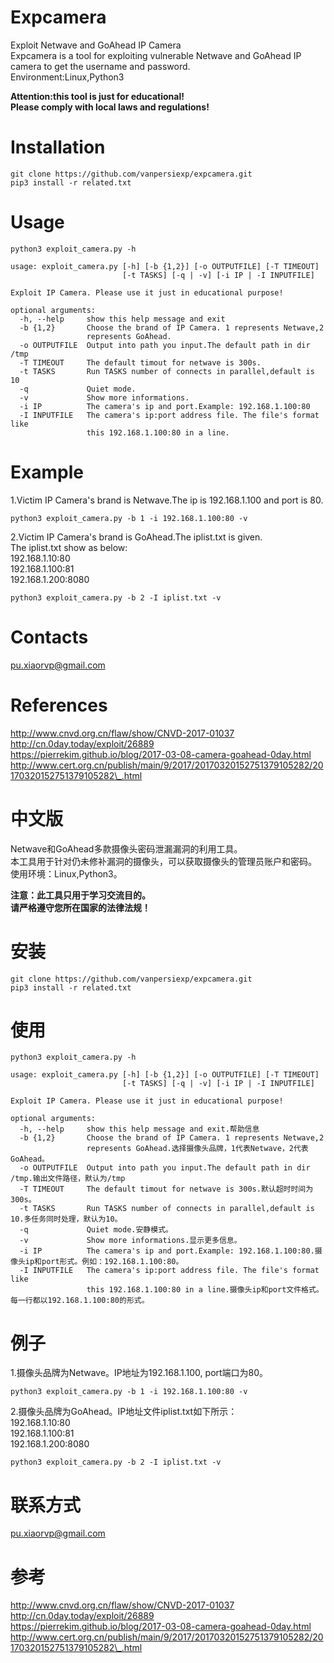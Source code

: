# Expcamera
Exploit Netwave and GoAhead IP Camera  
Expcamera is a tool for exploiting vulnerable Netwave and GoAhead IP camera to get the username and password.  
Environment:Linux,Python3  
	
**Attention:this tool is just for educational!**  
**Please comply with local laws and regulations!**  

# Installation
	git clone https://github.com/vanpersiexp/expcamera.git  
	pip3 install -r related.txt  
# Usage
	python3 exploit_camera.py -h  

	usage: exploit_camera.py [-h] [-b {1,2}] [-o OUTPUTFILE] [-T TIMEOUT]  
        	                 [-t TASKS] [-q | -v] [-i IP | -I INPUTFILE]  

	Exploit IP Camera. Please use it just in educational purpose!  

	optional arguments:  
	  -h, --help     show this help message and exit  
	  -b {1,2}       Choose the brand of IP Camera. 1 represents Netwave,2  
	                 represents GoAhead.  
	  -o OUTPUTFILE  Output into path you input.The default path in dir /tmp  
	  -T TIMEOUT     The default timout for netwave is 300s.  
	  -t TASKS       Run TASKS number of connects in parallel,default is 10  
	  -q             Quiet mode.  
	  -v             Show more informations.  
	  -i IP          The camera's ip and port.Example: 192.168.1.100:80  
	  -I INPUTFILE   The camera's ip:port address file. The file's format like  
	                 this 192.168.1.100:80 in a line.  
# Example
1.Victim IP Camera's brand is Netwave.The ip is 192.168.1.100 and port is 80.  

	python3 exploit_camera.py -b 1 -i 192.168.1.100:80 -v  

2.Victim IP Camera's brand is GoAhead.The iplist.txt is given.   
The iplist.txt show as below:  
192.168.1.10:80  
192.168.1.100:81  
192.168.1.200:8080  

	python3 exploit_camera.py -b 2 -I iplist.txt -v
	
# Contacts
pu.xiaorvp@gmail.com  

# References
http://www.cnvd.org.cn/flaw/show/CNVD-2017-01037  
http://cn.0day.today/exploit/26889  
https://pierrekim.github.io/blog/2017-03-08-camera-goahead-0day.html  
http://www.cert.org.cn/publish/main/9/2017/20170320152751379105282/20170320152751379105282\_.html  


# 中文版
Netwave和GoAhead多款摄像头密码泄漏漏洞的利用工具。  
本工具用于针对仍未修补漏洞的摄像头，可以获取摄像头的管理员账户和密码。  
使用环境：Linux,Python3。  

**注意：此工具只用于学习交流目的。**  
**请严格遵守您所在国家的法律法规！**  

# 安装
	git clone https://github.com/vanpersiexp/expcamera.git  
	pip3 install -r related.txt  
# 使用
	python3 exploit_camera.py -h  

	usage: exploit_camera.py [-h] [-b {1,2}] [-o OUTPUTFILE] [-T TIMEOUT]  
        	                 [-t TASKS] [-q | -v] [-i IP | -I INPUTFILE]  

	Exploit IP Camera. Please use it just in educational purpose!  

	optional arguments:  
	  -h, --help     show this help message and exit.帮助信息   
	  -b {1,2}       Choose the brand of IP Camera. 1 represents Netwave,2  
	                 represents GoAhead.选择摄像头品牌，1代表Netwave，2代表GoAhead。  
	  -o OUTPUTFILE  Output into path you input.The default path in dir /tmp.输出文件路径，默认为/tmp  
	  -T TIMEOUT     The default timout for netwave is 300s.默认超时时间为300s。  
	  -t TASKS       Run TASKS number of connects in parallel,default is 10.多任务同时处理，默认为10。  
	  -q             Quiet mode.安静模式。  
	  -v             Show more informations.显示更多信息。    
	  -i IP          The camera's ip and port.Example: 192.168.1.100:80.摄像头ip和port形式。例如：192.168.1.100:80。    
	  -I INPUTFILE   The camera's ip:port address file. The file's format like  
	                 this 192.168.1.100:80 in a line.摄像头ip和port文件格式。每一行都以192.168.1.100:80的形式。 
 
# 例子
1.摄像头品牌为Netwave。IP地址为192.168.1.100, port端口为80。  

	python3 exploit_camera.py -b 1 -i 192.168.1.100:80 -v  

2.摄像头品牌为GoAhead。IP地址文件iplist.txt如下所示：  
192.168.1.10:80  
192.168.1.100:81  
192.168.1.200:8080  

	python3 exploit_camera.py -b 2 -I iplist.txt -v
	
# 联系方式
pu.xiaorvp@gmail.com  

# 参考
http://www.cnvd.org.cn/flaw/show/CNVD-2017-01037  
http://cn.0day.today/exploit/26889  
https://pierrekim.github.io/blog/2017-03-08-camera-goahead-0day.html  
http://www.cert.org.cn/publish/main/9/2017/20170320152751379105282/20170320152751379105282\_.html  


